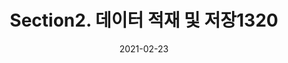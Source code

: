 ---
title:  "Section2. 데이터 적재 및 저장1320"

categories:
  - 빅데이터 분석 기사
tags: 
  - Part1. 빅데이터 분석 기획
  - Chapter3. 데이터 수집 및 저장 계획
  - Section2. 데이터 적재 및 저장

toc: true
toc_sticky: true
 
date: 2021-02-23
last_modified_at: 2021-02-25
---